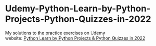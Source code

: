 # Udemy-Python-Learn-by-Python-Projects-Python-Quizzes-in-2022
My solutions to the practice exercises on Udemy
<br />
website: [Python Learn by Python Projects & Python Quizzes in 2022](https://www.udemy.com/share/101y3K3@i2XNmifOdmv31LZAHKvaR1Nm-4KQBu9D_Ac6MDPV3ummd3rYE0e6sv3UwHZZhFuUKw==/)
